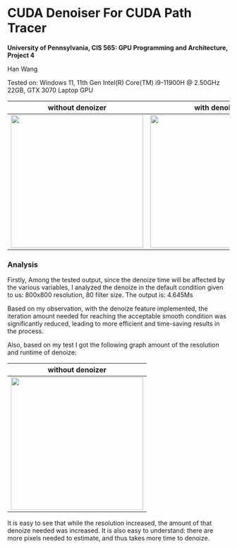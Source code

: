 CUDA Denoiser For CUDA Path Tracer
==================================

**University of Pennsylvania, CIS 565: GPU Programming and Architecture, Project 4**

Han Wang

Tested on: Windows 11, 11th Gen Intel(R) Core(TM) i9-11900H @ 2.50GHz 22GB, GTX 3070 Laptop GPU

|without denoizer|with denoize|
|:-----:|:-----:|
|<img src="https://github.com/Ibm510000/Project4-CUDA-Denoiser/blob/base-code/img/cornell.2023-10-19_01-52-06z.181samp.png" width="300" height="300">|<img src="https://github.com/Ibm510000/Project4-CUDA-Denoiser/blob/base-code/img/cornell.2023-10-20_23-54-52z.277samp.png" width="300" height="300">
### Analysis
Firstly, Among the tested output, since the denoize time will be affected by the various variables, I analyzed the denoize in the default condition given to us:
800x800 resolution, 80 filter size. The output is: 4.645Ms


Based on my observation, with the denoize feature implemented, the iteration amount needed for reaching the acceptable smooth condition was significantly reduced, leading to more efficient and time-saving results in the process.

Also, based on my test I got the following graph amount of the resolution and runtime of denoize:

|without denoizer|
|:-----:|
|<img src="https://github.com/Ibm510000/Project4-CUDA-Denoiser/blob/base-code/img/denoize_resolution.png" width="300" height="300">



It is easy to see that while the resolution increased, the amount of that denoize needed was increased. It is also easy to understand: there are more pixels needed to estimate, and thus takes more time to denoize.

